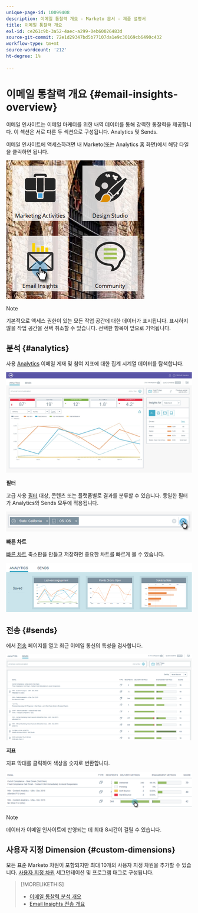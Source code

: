 ```yaml
---
unique-page-id: 10099408
description: 이메일 통찰력 개요 - Marketo 문서 - 제품 설명서
title: 이메일 통찰력 개요
exl-id: ce261c9b-3a52-4aec-a299-0eb60026483d
source-git-commit: 72e1d29347bd5b77107da1e9c30169cb6490c432
workflow-type: tm+mt
source-wordcount: '212'
ht-degree: 1%

---
```


# 이메일 통찰력 개요 {#email-insights-overview}

이메일 인사이트는 이메일 마케터를 위한 내역 데이터를 통해 강력한 통찰력을 제공합니다. 이 섹션은 서로 다른 두 섹션으로 구성됩니다. Analytics 및 Sends.

이메일 인사이트에 액세스하려면 내 Marketo(또는 Analytics 홈 화면)에서 해당 타일을 클릭하면 됩니다.

![](assets/icon.png)

>[!NOTE]
>
>기본적으로 액세스 권한이 있는 모든 작업 공간에 대한 데이터가 표시됩니다. 표시하지 않을 작업 공간을 선택 취소할 수 있습니다. 선택한 항목이 앞으로 기억됩니다.

## 분석 {#analytics}

사용 [Analytics](/help/marketo/product-docs/reporting/email-insights/email-insights-analytics-overview.md) 이메일 게재 및 참여 지표에 대한 집계 시계열 데이터를 탐색합니다.

![](assets/emailanalytics.jpg)

**필터**

고급 사용 [필터](/help/marketo/product-docs/reporting/email-insights/filtering-in-email-insights.md) 대상, 콘텐츠 또는 플랫폼별로 결과를 분류할 수 있습니다. 동일한 필터가 Analytics와 Sends 모두에 적용됩니다.

![](assets/filter.png)

**빠른 차트**

[빠른 차트](/help/marketo/product-docs/reporting/email-insights/email-insights-quick-charts.md) 축소판을 만들고 저장하면 중요한 차트를 빠르게 볼 수 있습니다.

![](assets/three.png)

## 전송 {#sends}

에서 [전송](/help/marketo/product-docs/reporting/email-insights/email-insights-sends-overview.md) 페이지를 열고 최근 이메일 통신의 특성을 검사합니다.

![](assets/two.png)

**지표**

지표 막대를 클릭하여 색상을 숫자로 변환합니다.

![](assets/delivery-metrics.png)

>[!NOTE]
>
>데이터가 이메일 인사이트에 반영되는 데 최대 8시간이 걸릴 수 있습니다.

## 사용자 지정 Dimension {#custom-dimensions}

모든 표준 Marketo 차원이 포함되지만 최대 10개의 사용자 지정 차원을 추가할 수 있습니다. [사용자 지정 차원](/help/marketo/product-docs/reporting/email-insights/custom-dimensions-for-email-insights.md) 세그먼테이션 및 프로그램 태그로 구성됩니다.

>[!MORELIKETHIS]
>
>* [이메일 통찰력 분석 개요](/help/marketo/product-docs/reporting/email-insights/email-insights-analytics-overview.md)
>* [Email Insights 전송 개요](/help/marketo/product-docs/reporting/email-insights/email-insights-sends-overview.md)

